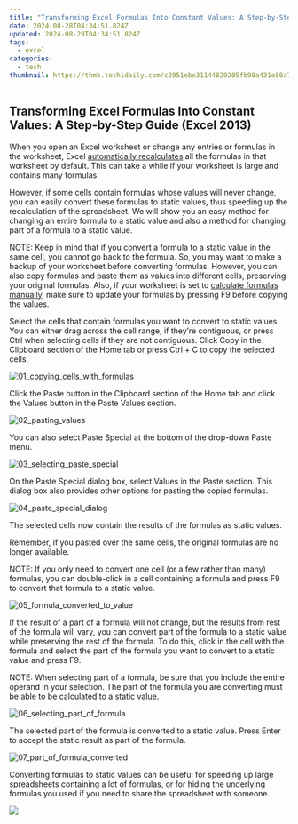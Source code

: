 ```yaml
---
title: "Transforming Excel Formulas Into Constant Values: A Step-by-Step Guide (Excel 2013)"
date: 2024-08-28T04:34:51.824Z
updated: 2024-08-29T04:34:51.824Z
tags:
  - excel
categories:
  - tech
thumbnail: https://thmb.techidaily.com/c2951ebe31144829205fb98a431e80a75ca2ddbe52aaeee27f66a87ef9a85b88.jpg
---
```


## Transforming Excel Formulas Into Constant Values: A Step-by-Step Guide (Excel 2013)

When you open an Excel worksheet or change any entries or formulas in the worksheet, Excel [automatically recalculates](https://screen-mirror.techidaily.com/in-2024-8-best-apps-for-screen-mirroring-nubia-red-magic-9-pro-pc-drfone-by-drfone-android/) all the formulas in that worksheet by default. This can take a while if your worksheet is large and contains many formulas.

 However, if some cells contain formulas whose values will never change, you can easily convert these formulas to static values, thus speeding up the recalculation of the spreadsheet. We will show you an easy method for changing an entire formula to a static value and also a method for changing part of a formula to a static value.

 NOTE: Keep in mind that if you convert a formula to a static value in the same cell, you cannot go back to the formula. So, you may want to make a backup of your worksheet before converting formulas. However, you can also copy formulas and paste them as values into different cells, preserving your original formulas. Also, if your worksheet is set to [calculate formulas manually](https://screen-mirror.techidaily.com/in-2024-8-best-apps-for-screen-mirroring-nubia-red-magic-9-pro-pc-drfone-by-drfone-android/), make sure to update your formulas by pressing F9 before copying the values.

 Select the cells that contain formulas you want to convert to static values. You can either drag across the cell range, if they’re contiguous, or press Ctrl when selecting cells if they are not contiguous. Click Copy in the Clipboard section of the Home tab or press Ctrl + C to copy the selected cells.

![01_copying_cells_with_formulas](https://static1.howtogeekimages.com/wordpress/wp-content/uploads/2013/05/01_copying_cells_with_formulas.png) 

 Click the Paste button in the Clipboard section of the Home tab and click the Values button in the Paste Values section.

![02_pasting_values](https://static1.howtogeekimages.com/wordpress/wp-content/uploads/2013/05/02_pasting_values.png) 

 You can also select Paste Special at the bottom of the drop-down Paste menu.

![03_selecting_paste_special](https://static1.howtogeekimages.com/wordpress/wp-content/uploads/2013/05/03_selecting_paste_special.png) 

 On the Paste Special dialog box, select Values in the Paste section. This dialog box also provides other options for pasting the copied formulas.

![04_paste_special_dialog](https://static1.howtogeekimages.com/wordpress/wp-content/uploads/2013/05/04_paste_special_dialog.png) 

 The selected cells now contain the results of the formulas as static values.

 Remember, if you pasted over the same cells, the original formulas are no longer available.

 NOTE: If you only need to convert one cell (or a few rather than many) formulas, you can double-click in a cell containing a formula and press F9 to convert that formula to a static value.

![05_formula_converted_to_value](https://static1.howtogeekimages.com/wordpress/wp-content/uploads/2013/05/05_formula_converted_to_value.png) 

 If the result of a part of a formula will not change, but the results from rest of the formula will vary, you can convert part of the formula to a static value while preserving the rest of the formula. To do this, click in the cell with the formula and select the part of the formula you want to convert to a static value and press F9.

 NOTE: When selecting part of a formula, be sure that you include the entire operand in your selection. The part of the formula you are converting must be able to be calculated to a static value.

![06_selecting_part_of_formula](https://static1.howtogeekimages.com/wordpress/wp-content/uploads/2013/05/06_selecting_part_of_formula.png) 

 The selected part of the formula is converted to a static value. Press Enter to accept the static result as part of the formula.

![07_part_of_formula_converted](https://static1.howtogeekimages.com/wordpress/wp-content/uploads/2013/05/07_part_of_formula_converted.png) 

 Converting formulas to static values can be useful for speeding up large spreadsheets containing a lot of formulas, or for hiding the underlying formulas you used if you need to share the spreadsheet with someone.

<ins class="adsbygoogle"
     style="display:block"
     data-ad-format="autorelaxed"
     data-ad-client="ca-pub-7571918770474297"
     data-ad-slot="1223367746"></ins>



<ins class="adsbygoogle"
     style="display:block"
     data-ad-client="ca-pub-7571918770474297"
     data-ad-slot="8358498916"
     data-ad-format="auto"
     data-full-width-responsive="true"></ins>



<!-- affiliate ads begin -->
<a href="https://store.movavi.com/affiliate.php?ACCOUNT=MOVAVI&AFFILIATE=108875&PATH=https%3A%2F%2Fwww.movavi.com%3FAFFILIATE%3D108875%26RESOURCE%3DBanner%2B728x90"><img src="https://mcusercontent.com/0885a03ded3d480dca9287f12/images/2e76fe6a-3010-1b37-7846-f34ff9c6b4ca.png" border="0"></a>
<!-- affiliate ads end -->